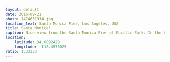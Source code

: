 ```yaml
---
layout: default
date: 2016-09-21
photo: 1474651934.jpg
location_text: Santa Monica Pier, Los Angeles, USA
title: Santa Monica!
caption: Nice view from the Santa Monica Pier of Pacific Park. In the background the big city of Los Angeles.
location:
    latitude: 34.0092429
    longitude: -118.4976025
ratio: 1.33333
---
```

